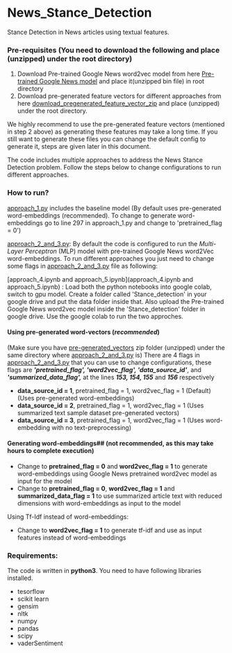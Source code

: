 # News_Stance_Detection
Stance Detection in News articles using textual features.

### Pre-requisites **(You need to download the following and place (unzipped) under the root directory)**

1. Download Pre-trained Google News word2vec model from here [Pre-trained Google News model](https://drive.google.com/file/d/0B7XkCwpI5KDYNlNUTTlSS21pQmM/edit?usp=sharing) and place it(unzipped bin file) in root directory
2. Download pre-generated feature vectors for different approaches from here [download_pregenerated_feature_vector_zip](https://drive.google.com/file/d/1nkfF5YYVV7EkxeufnaVg4qX-O91Dx_pW/view?usp=sharing) and place (unzipped) under the root directory.

We highly recommend to use the pre-generated feature vectors (mentioned in step 2 above) as generating these features may take a long time. If you still want to generate these files you can change the default config to generate it, steps are given later in this document.

The code includes multiple approaches to address the News Stance Detection problem. Follow the steps below to change configurations to run different approaches.

### How to run?

[approach_1.py](approach_1.py) includes the baseline model (By default uses pre-generated word-embeddings (recommended). To change to generate word-embeddings go to line 297 in approach_1.py and change to 'pretrained_flag = 0')

[approach_2_and_3.py](approach_2_and_3.py): By default the code is configured to run the *Multi-Layer Perceptron* (MLP) model with pre-trained Google News word2Vec word-embeddings. To run different approaches you just need to change some flags in [approach_2_and_3.py](approach_2_and_3.py) file as following:

[approach_4.ipynb and approach_5.ipynb](approach_4.ipynb and approach_5.ipynb) : Load both the python notebooks into google colab, switch to gpu model. Create a folder called 'Stance_detection' in your google drive and put the data folder inside that. Also upload the Pre-trained Google News word2vec model inside the 'Stance_detection' folder in google drive. Use the google colab to run the two approches.

#### Using pre-generated word-vectors (*recommended*) 
(Make sure you have [pre-generated_vectors](https://drive.google.com/file/d/1nkfF5YYVV7EkxeufnaVg4qX-O91Dx_pW/view?usp=sharing) zip folder (unzipped) under the same directory where [approach_2_and_3.py](approach_2_and_3.py) is)
There are 4 flags in [approach_2_and_3.py](approach_2_and_3.py) that you can use to change configurations, these flags are ***'pretrained_flag', 'word2vec_flag', 'data_source_id'***, and ***'summarized_data_flag',*** at the lines ***153, 154, 155*** and ***156*** respectively

- **data_source_id = 1**, pretrained_flag = 1, word2vec_flag = 1	(Default) (Uses pre-generated word-embeddings)
- **data_source_id = 2**, pretrained_flag = 1, word2vec_flag = 1	(Uses summarized text sample dataset pre-generated vectors)
- **data_source_id = 3**, pretrained_flag = 1, word2vec_flag = 1	(Uses word-embedding with no text-preprocessing)


#### Generating word-embeddings## (not recommended, as this may take hours to complete execution)

- Change to **pretrained_flag = 0** and **word2vec_flag = 1** to generate word-embeddings using Google News pretrained word2vec model as input for the model
- Change to **pretrained_flag = 0**, **word2vec_flag = 1** and **summarized_data_flag = 1** to use summarized article text with reduced dimensions with word-embeddings as input to the model

Using Tf-Idf instead of word-embeddings:

- Change to **word2vec_flag = 1** to generate tf-idf and use as input features instead of word-embeddings
	


### Requirements:

The code is written in **python3**.
You need to have following libraries installed.

- tesorflow
- scikit learn
- gensim
- nltk
- numpy
- pandas
- scipy
- vaderSentiment



